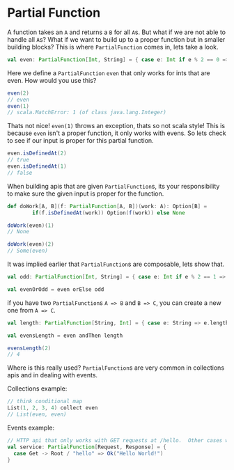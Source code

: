 # Partial Function
A function takes an `A` and returns a `B` for all `A`s.  But what if we are not able to handle all `A`s?  What if we want to build up to a proper function but in smaller building blocks?  This is where `PartialFunction` comes in, lets take a look.

```scala
val even: PartialFunction[Int, String] = { case e: Int if e % 2 == 0 => "even" }
```

Here we define a `PartialFunction` `even` that only works for ints that are even.  How would you use this?

```scala
even(2)
// even
even(1)
// scala.MatchError: 1 (of class java.lang.Integer)
```

Thats not nice!  `even(1)` throws an exception, thats so not scala style!  This is because `even` isn't a proper function, it only works with evens.  So lets check to see if our input is proper for this partial function.

```scala
even.isDefinedAt(2)
// true
even.isDefinedAt(1)
// false
```

When building apis that are given `PartialFunction`s, its your responsibility to make sure the given input is proper for the function.

```scala
def doWork[A, B](f: PartialFunction[A, B])(work: A): Option[B] =
        if(f.isDefinedAt(work)) Option(f(work)) else None

doWork(even)(1)
// None

doWork(even)(2)
// Some(even)
```

It was implied earlier that `PartialFunction`s are composable, lets show that.

```scala
val odd: PartialFunction[Int, String] = { case e: Int if e % 2 == 1 => "odd" }

val evenOrOdd = even orElse odd
```

if you have two `PartialFunction`s `A => B` and `B => C`, you can create a new one from `A => C`.

```scala
val length: PartialFunction[String, Int] = { case e: String => e.length }

val evensLength = even andThen length

evensLength(2)
// 4
```

Where is this really used?  `PartialFunction`s are very common in collections apis and in dealing with events.

Collections example:

```scala
// think conditional map
List(1, 2, 3, 4) collect even
// List(even, even)
```

Events example:

```scala
// HTTP api that only works with GET requests at /hello.  Other cases will get a 404
val service: PartialFunction[Request, Response] = {
  case Get -> Root / "hello" => Ok("Hello World!")
}
```
